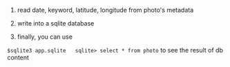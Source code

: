 
1. read date, keyword, latitude, longitude from photo's metadata

1. write into a sqlite database

1. finally, you can use

``
$sqlite3 app.sqlite  
sqlite> select * from photo
``
to see the result of db content

